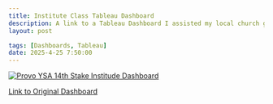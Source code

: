 ```yaml
---
title: Institute Class Tableau Dashboard
description: A link to a Tableau Dashboard I assisted my local church group to help understand class attendance. 
layout: post

tags: [Dashboards, Tableau]
date: 2025-4-25 7:50:00
---
```


<div class="tableauPlaceholder" id="viz1745616010630" style="position: relative">
  <noscript>
    <a href="https://public.tableau.com/views/ProvoYSA14thStakeDashboard/Dashboard?:language=en-US&publish=yes&:sid=&:redirect=auth&:display_count=n&:origin=viz_share_link">
      <img alt="Provo YSA 14th Stake Institude Dashboard" src="https://public.tableau.com/static/images/Pr/ProvoYSA14thStakeDashboard/Dashboard/1_rss.png" style="border: none" />
    </a>
  </noscript>
  <object class="tableauViz" style="display: none;">
    <param name="host_url" value="https%3A%2F%2Fpublic.tableau.com%2F" />
    <param name="embed_code_version" value="3" />
    <param name="site_root" value="" />
    <param name="name" value="ProvoYSA14thStakeDashboard/Dashboard" />
    <param name="tabs" value="no" />
    <param name="toolbar" value="yes" />
    <param name="static_image" value="https://public.tableau.com/static/images/Pr/ProvoYSA14thStakeDashboard/Dashboard/1.png" />
    <param name="animate_transition" value="yes" />
    <param name="display_static_image" value="yes" />
    <param name="display_spinner" value="yes" />
    <param name="display_overlay" value="yes" />
    <param name="display_count" value="yes" />
    <param name="language" value="en-US" />
    <param name="filter" value="publish=yes" />
  </object>
</div>

<script type="text/javascript">
  var divElement = document.getElementById('viz1745616010630');
  var vizElement = divElement.getElementsByTagName('object')[0];
  if (divElement.offsetWidth > 800) {
    vizElement.style.width = '1000px';
    vizElement.style.height = '827px';
  } else if (divElement.offsetWidth > 500) {
    vizElement.style.width = '1000px';
    vizElement.style.height = '827px';
  } else {
    vizElement.style.width = '100%';
    vizElement.style.height = '1527px';
  }
  var scriptElement = document.createElement('script');
  scriptElement.src = 'https://public.tableau.com/javascripts/api/viz_v1.js';
  vizElement.parentNode.insertBefore(scriptElement, vizElement);
</script>


[Link to Original Dashboard](https://public.tableau.com/views/ProvoYSA14thStakeDashboard/Dashboard?:language=en-US&publish=yes&:sid=&:redirect=auth&:display_count=n&:origin=viz_share_link)
